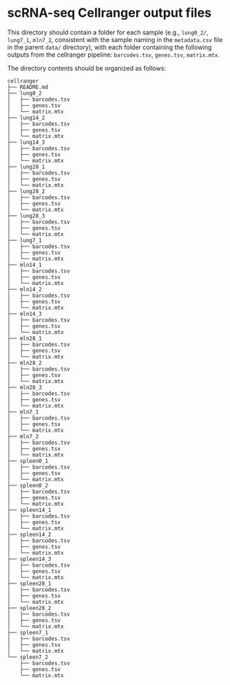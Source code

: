 # scRNA-seq Cellranger output files

This directory should contain a folder for each sample (e.g., `lung0_2/`, `lung7_1`, `mln7_2`, consistent with the sample naming in the `metadata.csv` file in the parent `data/` directory), with each folder containing the following outputs from the cellranger pipeline: `barcodes.tsv`, `genes.tsv`, `matrix.mtx`.

The directory contents should be organized as follows:

```
cellranger
├── README.md
├── lung0_2
│   ├── barcodes.tsv
│   ├── genes.tsv
│   └── matrix.mtx
├── lung14_2
│   ├── barcodes.tsv
│   ├── genes.tsv
│   └── matrix.mtx
├── lung14_3
│   ├── barcodes.tsv
│   ├── genes.tsv
│   └── matrix.mtx
├── lung28_1
│   ├── barcodes.tsv
│   ├── genes.tsv
│   └── matrix.mtx
├── lung28_2
│   ├── barcodes.tsv
│   ├── genes.tsv
│   └── matrix.mtx
├── lung28_3
│   ├── barcodes.tsv
│   ├── genes.tsv
│   └── matrix.mtx
├── lung7_1
│   ├── barcodes.tsv
│   ├── genes.tsv
│   └── matrix.mtx
├── mln14_1
│   ├── barcodes.tsv
│   ├── genes.tsv
│   └── matrix.mtx
├── mln14_2
│   ├── barcodes.tsv
│   ├── genes.tsv
│   └── matrix.mtx
├── mln14_3
│   ├── barcodes.tsv
│   ├── genes.tsv
│   └── matrix.mtx
├── mln28_1
│   ├── barcodes.tsv
│   ├── genes.tsv
│   └── matrix.mtx
├── mln28_2
│   ├── barcodes.tsv
│   ├── genes.tsv
│   └── matrix.mtx
├── mln28_3
│   ├── barcodes.tsv
│   ├── genes.tsv
│   └── matrix.mtx
├── mln7_1
│   ├── barcodes.tsv
│   ├── genes.tsv
│   └── matrix.mtx
├── mln7_2
│   ├── barcodes.tsv
│   ├── genes.tsv
│   └── matrix.mtx
├── spleen0_1
│   ├── barcodes.tsv
│   ├── genes.tsv
│   └── matrix.mtx
├── spleen0_2
│   ├── barcodes.tsv
│   ├── genes.tsv
│   └── matrix.mtx
├── spleen14_1
│   ├── barcodes.tsv
│   ├── genes.tsv
│   └── matrix.mtx
├── spleen14_2
│   ├── barcodes.tsv
│   ├── genes.tsv
│   └── matrix.mtx
├── spleen14_3
│   ├── barcodes.tsv
│   ├── genes.tsv
│   └── matrix.mtx
├── spleen28_1
│   ├── barcodes.tsv
│   ├── genes.tsv
│   └── matrix.mtx
├── spleen28_2
│   ├── barcodes.tsv
│   ├── genes.tsv
│   └── matrix.mtx
├── spleen7_1
│   ├── barcodes.tsv
│   ├── genes.tsv
│   └── matrix.mtx
└── spleen7_2
    ├── barcodes.tsv
    ├── genes.tsv
    └── matrix.mtx

```
